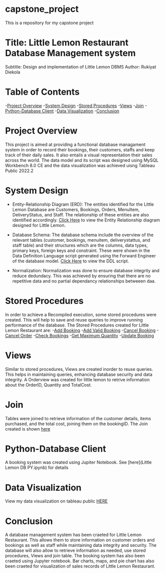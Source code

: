 # capstone_project
This is a repository for my capstone project
# Title: Little Lemon Restaurant Database Management system
Subtitle: Design and implementation of Little Lemon DBMS
Author: Rukiyat Diekola
# Table of Contents
-[Project Overview](#Project-Overview)
-[System Design](#System-Design)
-[Stored Procedures](#Stored-Prodecures)
-[Views](#Views)
-[Join](#Join)
-[Python-Database Client](#Python-Database-Client)
-[Data Visualization](#Data-Visualization)
-[Conclusion](#Conclusion)

# Project Overview
This project is aimed at providing a functional database managament system in order to record their bookings, their customers, staffs and keep track of their daily sales. It also entails a visual representation their sales across the world. The data model and its script was designed using MySQL Workbench 8.0 CE and the data visualization was achieved uisng Tableau Public 2022.2

# System Design
- Entity-Relationship Diagram (ERD): The entities identified for the Little Lemon Database are Customers, Bookings, Orders, MenuItem, DeliveryStatus, and Staff. The relationship of these entities are also identified accordingly. [Click Here](LittleLemonDM.png) to view the Entity Relationship diagram designed for Little Lemon.

- Database Schema: The database schema include the overview of the relevant tables (customer, bookings, menuitem, deliverystattus, and staff table) and their structures which are the columns, data types, primary keys, foreign keys and constraint. These were shown in the Data Definition Language script generated using the Forward Engineer of the database model. [Click Here](littlelemonNewScript.sql) to view the DDL script.

- Normalization: Normalization was done to ensure database integrity and reduce dedundacy. This was achieved by ensuring that there are no repetitive data and  no partial dependancy relationships betweeen daa.

# Stored Procedures
In order to achieve a Recompiled execution, some stored procedures were created. This will help to save and reuse queries to improve running performance of the database. The Stored Procedures created for Little Lemon Restaurant are:
-[Add Booking](Little-Lemon-AddBooking.PNG)
-[Add Valid Booking](Little-Lemon-AddValidBooking.PNG)
-[Cancel Booking](Little-Lemon-CancelBooking.PNG)
-[Cancel Order](Little-Lemon-CancelOrder.PNG)
-[Check Bookings](Little-Lemon-CheckBooking.PNG)
-[Get Maximum Quantity](Little-Lemon-GetMaxQuantity)
-[Update Booking](Little-Lemon-UpdateBooking)


# Views
Similar to stored procedures, Views are created inorder to reuse queries. This helps in maintaining queries, enhancing database security and data integrity. A Orderview was created for little lemon to retrive information about the OrderID, Quantity and TotalCost.

# Join
Tables were joined to retrieve information of the customer details, items purchased, and the total cost, joining them on the bookingID. The Join created is shown [here](Little-Lemon-join-table2.PNG)

# Python-Database Client
A booking system was created using Jupiter Notebook. See [here](Little Lemon DB PY.ipynb) for details

# Data Visualization
View my data visualization on tableau public [HERE](https://public.tableau.com/app/profile/rukiyat.diekola/vizzes)

# Conclusion
A database management system has been craeted for Little Lemon Restaurant. This allows them to store information on customer orders and bookings as well as staff while maintaining data integrity and security. The database will also allow to retrieve information as needed, use stored procedures, Views and join table. The booking system has also been craeted using Jupyter notebook. Bar charts, maps, and pie chart has also been craeted for visualization of sales records of Little Lemon Restaurant.



